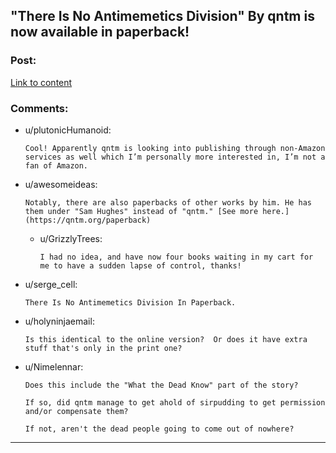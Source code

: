 ## "There Is No Antimemetics Division" By qntm is now available in paperback!

### Post:

[Link to content](https://twitter.com/qntm_ebooks/status/1378735388081152003)

### Comments:

- u/plutonicHumanoid:
  ```
  Cool! Apparently qntm is looking into publishing through non-Amazon services as well which I’m personally more interested in, I’m not a fan of Amazon.
  ```

- u/awesomeideas:
  ```
  Notably, there are also paperbacks of other works by him. He has them under "Sam Hughes" instead of "qntm." [See more here.](https://qntm.org/paperback)
  ```

  - u/GrizzlyTrees:
    ```
    I had no idea, and have now four books waiting in my cart for me to have a sudden lapse of control, thanks!
    ```

- u/serge_cell:
  ```
  There Is No Antimemetics Division In Paperback.
  ```

- u/holyninjaemail:
  ```
  Is this identical to the online version?  Or does it have extra stuff that's only in the print one?
  ```

- u/Nimelennar:
  ```
  Does this include the "What the Dead Know" part of the story?

  If so, did qntm manage to get ahold of sirpudding to get permission and/or compensate them?

  If not, aren't the dead people going to come out of nowhere?
  ```

---

